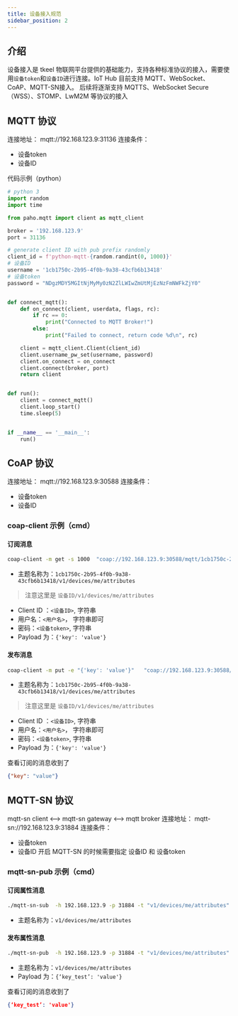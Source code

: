 ```yaml
---
title: 设备接入规范
sidebar_position: 2
---
```



## 介绍
设备接入是 tkeel 物联网平台提供的基础能力，支持各种标准协议的接入，需要使用`设备token`和`设备ID`进行连接。IoT Hub 目前支持 MQTT、WebSocket、CoAP、MQTT-SN接入。 后续将逐渐支持 MQTTS、WebSocket Secure（WSS）、STOMP、LwM2M 等协议的接入


## MQTT 协议
连接地址： mqtt://192.168.123.9:31136
连接条件： 
- 设备token
- 设备ID

代码示例（python）
```python
# python 3
import random
import time

from paho.mqtt import client as mqtt_client

broker = '192.168.123.9'
port = 31136

# generate client ID with pub prefix randomly
client_id = f'python-mqtt-{random.randint(0, 1000)}'
# 设备ID
username = '1cb1750c-2b95-4f0b-9a38-43cfb6b13418'
# 设备token
password = "NDgzMDY5MGItNjMyMy0zN2ZlLWIwZmUtMjEzNzFmNWFkZjY0"


def connect_mqtt():
    def on_connect(client, userdata, flags, rc):
        if rc == 0:
            print("Connected to MQTT Broker!")
        else:
            print("Failed to connect, return code %d\n", rc)

    client = mqtt_client.Client(client_id)
    client.username_pw_set(username, password)
    client.on_connect = on_connect
    client.connect(broker, port)
    return client


def run():
    client = connect_mqtt()
    client.loop_start()
    time.sleep(5)


if __name__ == '__main__':
    run()

```

## CoAP 协议
连接地址： mqtt://192.168.123.9:30588
连接条件：
- 设备token
- 设备ID

### coap-client 示例（cmd）

#### 订阅消息
```bash
coap-client -m get -s 1000  "coap://192.168.123.9:30588/mqtt/1cb1750c-2b95-4f0b-9a38-43cfb6b13418/v1/devices/me/attributes?c=<设备ID>&p=<设备token>&u=<用户名>"
```
- 主题名称为：`1cb1750c-2b95-4f0b-9a38-43cfb6b13418/v1/devices/me/attributes`
> 注意这里是 `设备ID/v1/devices/me/attributes`
- Client ID ：`<设备ID>`, 字符串
- 用户名：`<用户名>`， 字符串即可
- 密码：`<设备token>`, 字符串
- Payload 为：`{'key': 'value'}`


#### 发布消息
```bash
coap-client -m put -e "{'key': 'value'}"   "coap://192.168.123.9:30588/mqtt/1cb1750c-2b95-4f0b-9a38-43cfb6b13418/v1/devices/me/attributes?c=<设备ID>&p=<设备token>&u=<用户名>"
```
- 主题名称为：`1cb1750c-2b95-4f0b-9a38-43cfb6b13418/v1/devices/me/attributes`
> 注意这里是 `设备ID/v1/devices/me/attributes`
- Client ID ：`<设备ID>`, 字符串
- 用户名：`<用户名>`， 字符串即可
- 密码：`<设备token>`, 字符串
- Payload 为：`{'key': 'value'}`

查看订阅的消息收到了
```json
{"key": "value"}
```


## MQTT-SN 协议
mqtt-sn client <--> mqtt-sn gateway <--> mqtt broker
连接地址： mqtt-sn://192.168.123.9:31884
连接条件：
- 设备token
- 设备ID
开启 MQTT-SN 的时候需要指定 设备ID 和 设备token

### mqtt-sn-pub 示例（cmd）

#### 订阅属性消息
```bash
./mqtt-sn-sub  -h 192.168.123.9 -p 31884 -t "v1/devices/me/attributes"
```
- 主题名称为：`v1/devices/me/attributes`


#### 发布属性消息
```bash
./mqtt-sn-pub  -h 192.168.123.9 -p 31884 -t "v1/devices/me/attributes" -m "{‘key_test’: 'value'}"
```
- 主题名称为：`v1/devices/me/attributes`
- Payload 为：`{‘key_test’: 'value'}`

查看订阅的消息收到了
```json
{‘key_test’: 'value'}
```